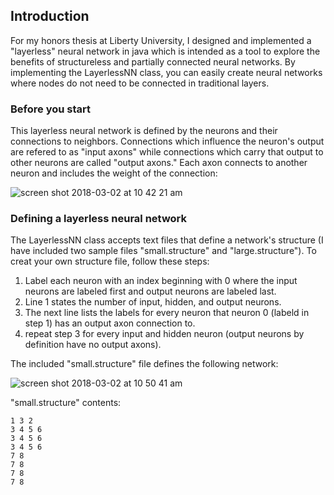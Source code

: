 ## Introduction

For my honors thesis at Liberty University, I designed and implemented a "layerless" neural network in java which is intended as a tool to explore the benefits of structureless and partially connected neural networks. By implementing the LayerlessNN class, you can easily create neural networks where nodes do not need to be connected in traditional layers. 

### Before you start

This layerless neural network is defined by the neurons and their connections to neighbors. Connections which influence the neuron's output are refered to as "input axons" while connections which carry that output to other neurons are called "output axons." Each axon connects to another neuron and includes the weight of the connection:

![screen shot 2018-03-02 at 10 42 21 am](https://user-images.githubusercontent.com/7318513/36907368-77d7ad90-1e06-11e8-9feb-87aa6df3b3f3.png)

### Defining a layerless neural network
The LayerlessNN class accepts text files that define a network's structure (I have included two sample files "small.structure" and "large.structure"). To creat your own structure file, follow these steps:

1. Label each neuron with an index beginning with 0 where the input neurons are labeled first and output neurons are labeled last.
2. Line 1 states the number of input, hidden, and output neurons.
3. The next line lists the labels for every neuron that neuron 0 (labeld in step 1) has an output axon connection to.
4. repeat step 3 for every input and hidden neuron (output neurons by definition have no output axons).


The included "small.structure" file defines the following network:

![screen shot 2018-03-02 at 10 50 41 am](https://user-images.githubusercontent.com/7318513/36907854-a825cada-1e07-11e8-8244-a54f60b7393c.png)

"small.structure" contents:
```
1 3 2
3 4 5 6
3 4 5 6
3 4 5 6
7 8
7 8
7 8
7 8
```

